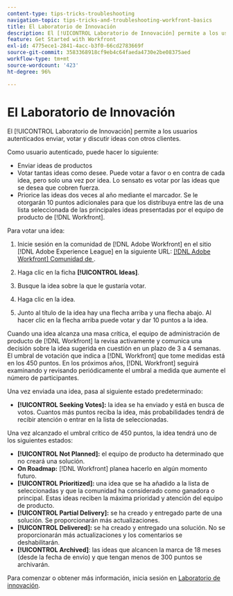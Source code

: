 ```yaml
---
content-type: tips-tricks-troubleshooting
navigation-topic: tips-tricks-and-troubleshooting-workfront-basics
title: El Laboratorio de Innovación
description: El [!UICONTROL Laboratorio de Innovación] permite a los usuarios autenticados enviar, votar y discutir ideas con otros clientes.
feature: Get Started with Workfront
exl-id: 4775ece1-2841-4acc-b3f0-66cd2783669f
source-git-commit: 3583368918cf9eb4c64faeda4730e2be08375aed
workflow-type: tm+mt
source-wordcount: '423'
ht-degree: 96%

---
```


# El Laboratorio de Innovación

El [!UICONTROL Laboratorio de Innovación] permite a los usuarios autenticados enviar, votar y discutir ideas con otros clientes.

Como usuario autenticado, puede hacer lo siguiente:

* Enviar ideas de productos
* Votar tantas ideas como desee. Puede votar a favor o en contra de cada idea, pero solo una vez por idea. Lo sensato es votar por las ideas que se desea que cobren fuerza.
* Priorice las ideas dos veces al año mediante el marcador. Se le otorgarán 10 puntos adicionales para que los distribuya entre las de una lista seleccionada de las principales ideas presentadas por el equipo de producto de [!DNL Workfront].

Para votar una idea:

1. Inicie sesión en la comunidad de [!DNL Adobe Workfront] en el sitio [!DNL Adobe Experience League] en la siguiente URL: [[!DNL Adobe Workfront] Comunidad de ](https://experienceleaguecommunities.adobe.com/t5/workfront/ct-p/workfront).

1. Haga clic en la ficha **[!UICONTROL Ideas]**.

1. Busque la idea sobre la que le gustaría votar.
1. Haga clic en la idea.
1. Junto al título de la idea hay una flecha arriba y una flecha abajo. Al hacer clic en la flecha arriba puede votar y dar 10 puntos a la idea.

Cuando una idea alcanza una masa crítica, el equipo de administración de producto de [!DNL Workfront] la revisa activamente y comunica una decisión sobre la idea sugerida en cuestión en un plazo de 3 a 4 semanas. El umbral de votación que indica a [!DNL Workfront] que tome medidas está en los 450 puntos. En los próximos años, [!DNL Workfront] seguirá examinando y revisando periódicamente el umbral a medida que aumente el número de participantes.

Una vez enviada una idea, pasa al siguiente estado predeterminado:

* **[!UICONTROL Seeking Votes]:** la idea se ha enviado y está en busca de votos. Cuantos más puntos reciba la idea, más probabilidades tendrá de recibir atención o entrar en la lista de seleccionadas.

Una vez alcanzado el umbral crítico de 450 puntos, la idea tendrá uno de los siguientes estados:

* **[!UICONTROL Not Planned]:** el equipo de producto ha determinado que no creará una solución.
* **On Roadmap:** [!DNL Workfront] planea hacerlo en algún momento futuro.
* **[!UICONTROL Prioritized]:** una idea que se ha añadido a la lista de seleccionadas y que la comunidad ha considerado como ganadora o principal. Estas ideas reciben la máxima prioridad y atención del equipo de producto.
* **[!UICONTROL Partial Delivery]:** se ha creado y entregado parte de una solución. Se proporcionarán más actualizaciones.
* **[!UICONTROL Delivered]:** se ha creado y entregado una solución. No se proporcionarán más actualizaciones y los comentarios se deshabilitarán.
* **[!UICONTROL Archived]**: las ideas que alcancen la marca de 18 meses (desde la fecha de envío) y que tengan menos de 300 puntos se archivarán.

Para comenzar o obtener más información, inicia sesión en [Laboratorio de innovación](https://experienceleaguecommunities.adobe.com/t5/workfront/ct-p/workfront).
